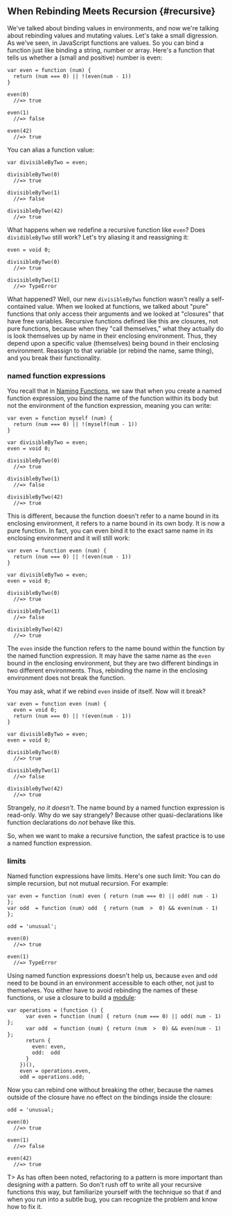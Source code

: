 ## When Rebinding Meets Recursion {#recursive}

We've talked about binding values in environments, and now we're talking about rebinding values and mutating values. Let's take a small digression. As we've seen, in JavaScript functions are values. So you can bind a function just like binding a string, number or array. Here's a function that tells us whether a (small and positive) number is even:

    var even = function (num) {
      return (num === 0) || !(even(num - 1))
    }
    
    even(0)
      //=> true
      
    even(1)
      //=> false
      
    even(42)
      //=> true
    
You can alias a function value:

    var divisibleByTwo = even;
    
    divisibleByTwo(0)
      //=> true
      
    divisibleByTwo(1)
      //=> false
      
    divisibleByTwo(42)
      //=> true
      
What happens when we redefine a recursive function like `even`? Does `dividibleByTwo` still work? Let's try aliasing it and reassigning it:

    even = void 0;
    
    divisibleByTwo(0)
      //=> true
    
    divisibleByTwo(1)
      //=> TypeError
      
What happened? Well, our new `divisibleByTwo` function wasn't really a self-contained value. When we looked at functions, we talked about "pure" functions that only access their arguments and we looked at "closures" that have free variables. Recursive functions defined like this are closures, not pure functions, because when they "call themselves," what they actually do is look themselves up by name in their enclosing environment. Thus, they depend upon a specific value (themselves) being bound in their enclosing environment. Reassign to that variable (or rebind the name, same thing), and you break their functionality.

### named function expressions

You recall that in [Naming Functions](#named-function-expressions), we saw that when you create a named function expression, you bind the name of the function within its body but not the environment of the function expression, meaning you can write:

    var even = function myself (num) {
      return (num === 0) || !(myself(num - 1))
    }

    var divisibleByTwo = even;
    even = void 0;
    
    divisibleByTwo(0)
      //=> true
      
    divisibleByTwo(1)
      //=> false
      
    divisibleByTwo(42)
      //=> true

This is different, because the function doesn't refer to a name bound in its enclosing environment, it refers to a name bound in its own body. It is now a pure function. In fact, you can even bind it to the exact same name in its enclosing environment and it will still work:

    var even = function even (num) {
      return (num === 0) || !(even(num - 1))
    }

    var divisibleByTwo = even;
    even = void 0;
    
    divisibleByTwo(0)
      //=> true
      
    divisibleByTwo(1)
      //=> false
      
    divisibleByTwo(42)
      //=> true
      
The `even` inside the function refers to the name bound within the function by the named function expression. It may have the same name as the `even` bound in the enclosing environment, but they are two different bindings in two different environments. Thus, rebinding the name in the enclosing environment does not break the function.

You may ask, what if we rebind `even`  inside of itself. Now will it break?

    var even = function even (num) {
      even = void 0;
      return (num === 0) || !(even(num - 1))
    }

    var divisibleByTwo = even;
    even = void 0;
    
    divisibleByTwo(0)
      //=> true
      
    divisibleByTwo(1)
      //=> false
      
    divisibleByTwo(42)
      //=> true

Strangely, *no it doesn't*. The name bound by a named function expression is read-only. Why do we say strangely? Because other quasi-declarations like function declarations do *not* behave like this.

So, when we want to make a recursive function, the safest practice is to use a named function expression.

### limits

Named function expressions have limits. Here's one such limit: You can do simple recursion, but not mutual recursion. For example:

    var even = function (num) even { return (num === 0) || odd( num - 1) };
    var odd  = function (num) odd  { return (num  >  0) && even(num - 1) };
    
    odd = 'unusual';

    even(0)
      //=> true
    
    even(1)
      //=> TypeError

Using named function expressions doesn't help us, because `even` and `odd` need to be bound in an environment accessible to each other, not just to themselves. You either have to avoid rebinding the names of these functions, or use a closure to build a [module](#modules):

    var operations = (function () {
          var even = function (num) { return (num === 0) || odd( num - 1) };
          var odd  = function (num) { return (num  >  0) && even(num - 1) };
          return {
            even: even,
            odd:  odd
          }
        })(),
        even = operations.even,
        odd = operations.odd;
        
Now you can rebind one without breaking the other, because the names outside of the closure have no effect on the bindings inside the closure:

    odd = 'unusual;
    
    even(0)
      //=> true
      
    even(1)
      //=> false
      
    even(42)
      //=> true
      

T> As has often been noted, refactoring *to* a pattern is more important than designing *with* a pattern. So don't rush off to write all your recursive functions this way, but familiarize yourself with the technique so that if and when you run into a subtle bug, you can recognize the problem and know how to fix it.
